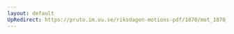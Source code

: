 ```yaml
---
layout: default
UpRedirect: https://pruto.im.uu.se/riksdagen-motions-pdf/1870/mot_1870__ak__160/mot_1870__ak__160-008.pdf
---
```

